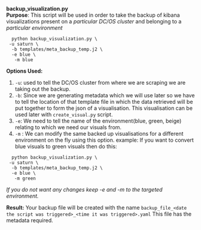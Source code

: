 **backup_visualization.py**  
**Purpose**: This script will be used in order to take the backup of kibana visualizations present on 
a _particular DC/OS cluster_ and belonging to a _particular environment_

```
  python backup_visualization.py \ 
 -u saturn \
  -b templates/meta_backup_temp.j2 \
  -e blue \
   -m blue
```   

**Options Used:**
1. `-u`: used to tell the DC/OS cluster from where we are scraping we are taking out the backup.
2. `-b`: Since we are generating metadata which we will use later so we have to tell the location of that template file in which the data retrieved will be put together to form the json of a visualisation.
 This visualisation can be used later with `create_visual.py` script.
3. `-e`: We need to tell the name of the environment(blue, green, beige) relating to which we need our visuals from.
4. `-m` : We can modify the same backed up visualisations for a different environment on the fly using this option.
example: If you want to convert blue visuals to green visuals then do this:
```
  python backup_visualization.py \ 
 -u saturn \
  -b templates/meta_backup_temp.j2 \
  -e blue \
   -m green
```

_If you do not want any changes keep -e and -m to the targeted environment._ 

**Result:** Your backup file will be created with the name `backup_file_<date the script was triggered>_<time it was triggered>.yaml`
This file has the metadata required.

